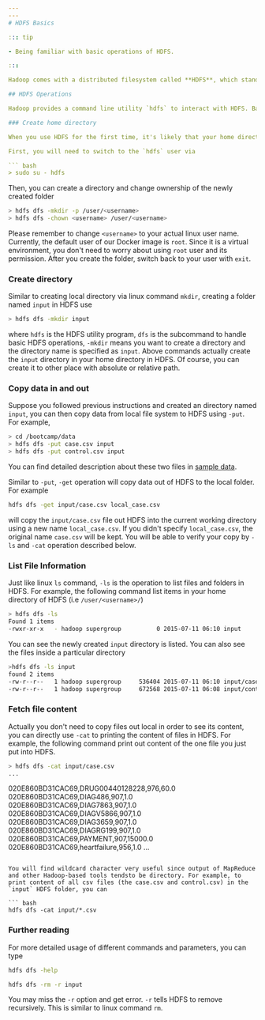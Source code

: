 ```yaml
---
---
# HDFS Basics

::: tip

- Being familiar with basic operations of HDFS.

:::

Hadoop comes with a distributed filesystem called **HDFS**, which stands for *Hadoop Distributed File System*. Although Hadoop supports many other filesystems (e.g., Amazon S3), HDFS is the most popular choice and will be used throughout this bootcamp. Therefore, in this section, you will learn how to move data between your local filesystem and HDFS.

## HDFS Operations

Hadoop provides a command line utility `hdfs` to interact with HDFS. Basic operations are placed under `hdfs dfs` subcommand. Let's play with some basic operations.

### Create home directory

When you use HDFS for the first time, it's likely that your home directory in HDFS has not been created yet. Your home directory in HDFS is `/user/<username>/` by default. In the environment that we provide, there's a special user `hdfs` who is an HDFS administrator and has the permission to create new home directories.

First, you will need to switch to the `hdfs` user via

``` bash
> sudo su - hdfs
```

Then, you can create a directory and change ownership of the newly created folder

``` bash
> hdfs dfs -mkdir -p /user/<username>
> hdfs dfs -chown <username> /user/<username>
```

Please remember to change `<username>` to your actual linux user name. Currently, the default user of our Docker image is `root`. Since it is a virtual environment, you don't need to worry about using `root` user and its permission. After you create the folder, switch back to your user with `exit`.

### Create directory

Similar to creating local directory via linux command `mkdir`, creating a folder named `input` in HDFS use

``` bash
> hdfs dfs -mkdir input
```

where `hdfs` is the HDFS utility program, `dfs` is the subcommand to handle basic HDFS operations,  `-mkdir` means you want to create a directory and the directory name is specified as `input`. Above commands actually create the `input` directory in your home directory in HDFS. Of course, you can create it to other place with absolute or relative path.

### Copy data in and out

Suppose you followed previous instructions and created an directory named `input`, you can then copy data from local file system to HDFS using `-put`. For example,

``` bash
> cd /bootcamp/data
> hdfs dfs -put case.csv input
> hdfs dfs -put control.csv input
```

You can find detailed description about these two files in [sample data](/data.html).

Similar to `-put`, `-get` operation will copy data out of HDFS to the local folder. For example

``` bash
hdfs dfs -get input/case.csv local_case.csv
```

will copy the `input/case.csv` file out HDFS into the current working directory using a new name `local_case.csv`. If you didn't specify `local_case.csv`, the original name `case.csv` will be kept. You will be able to verify your copy by `-ls` and `-cat` operation described below.

### List File Information

Just like linux `ls` command, `-ls` is the operation to list files and folders in HDFS. For example, the following command list items in your home directory of HDFS (i.e `/user/<username>/`)

``` bash
> hdfs dfs -ls
Found 1 items
-rwxr-xr-x   - hadoop supergroup          0 2015-07-11 06:10 input
```

You can see the newly created `input` directory is listed. You can also see the files inside a particular directory

``` bash
>hdfs dfs -ls input
found 2 items
-rw-r--r--   1 hadoop supergroup     536404 2015-07-11 06:10 input/case.csv
-rw-r--r--   1 hadoop supergroup     672568 2015-07-11 06:08 input/control.csv
```

### Fetch file content

Actually you don't need to copy files out local in order to see its content, you can directly use `-cat` to printing the content of files in HDFS. For example, the following command print out content of the one file you just put into HDFS.

``` bash
> hdfs dfs -cat input/case.csv
...
```

020E860BD31CAC69,DRUG00440128228,976,60.0
020E860BD31CAC69,DIAG486,907,1.0
020E860BD31CAC69,DIAG7863,907,1.0
020E860BD31CAC69,DIAGV5866,907,1.0
020E860BD31CAC69,DIAG3659,907,1.0
020E860BD31CAC69,DIAGRG199,907,1.0
020E860BD31CAC69,PAYMENT,907,15000.0
020E860BD31CAC69,heartfailure,956,1.0
...
```

You will find wildcard character very useful since output of MapReduce and other Hadoop-based tools tendsto be directory. For example, to print content of all csv files (the case.csv and control.csv) in the `input` HDFS folder, you can

``` bash
hdfs dfs -cat input/*.csv
```

### Further reading

For more detailed usage of different commands and parameters, you can type

``` bash
hdfs dfs -help
```

<ExerciseComponent
    question="Remove what you just created (hint: similar to the Linux command)"
    answer="">

``` bash
hdfs dfs -rm -r input
```

You may miss the `-r` option and get error. `-r` tells HDFS to remove recursively. This is similar to linux command `rm`.

</ExerciseComponent>
